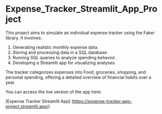 # Expense_Tracker_Streamlit_App_Project
This project aims to simulate an individual expense tracker using the Faker library. It involves:

1. Generating realistic monthly expense data.
2. Storing and processing data in a SQL database.
3. Running SQL queries to analyze spending behavior.
4. Developing a Streamlit app for visualizing analyses.

The tracker categorizes expenses into Food, groceries, shopping, and personal spending, offering a detailed overview of financial habits over a year.

You can access the live version of the app here:
    
[Expense Tracker Streamlit App] (https://expense-tracker-app-project.streamlit.app/)
